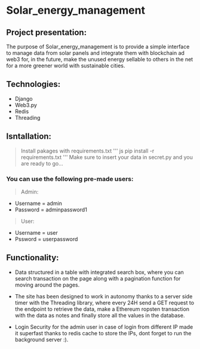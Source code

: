 # Solar_energy_management

 ## Project presentation:

The purpose of Solar_energy_management is to provide a simple interface to manage data from solar panels and integrate them with blockchain ad web3
for, in the future, make the unused energy sellable to others in the net for a more greener world with sustainable cities.

## Technologies:

- Django
- Web3.py
- Redis
- Threading

## Isntallation:

> Install pakages with requirements.txt
''' js
pip install -r requirements.txt
'''
> Make sure to insert your data in secret.py and you are ready to go...

### You can use the following pre-made users:
> Admin:
- Username = admin
- Password = adminpassword1

> User:
- Username = user
- Pssword = userpassword

## Functionality:

- Data structured in a table with integrated search box, where you can search transaction on the page along with a pagination function for moving around the pages.

- The site has been designed to work in autonomy thanks to a server side timer with the Threading library, where every 24H send a GET request to the endpoint to retrieve the data, make a Ethereum  ropsten transaction with the data as notes and finally store all the values in the database.

- Login Security for the admin user in case of login from different IP made it superfast thanks to redis cache to store the IPs, dont forget to run the background server :).




